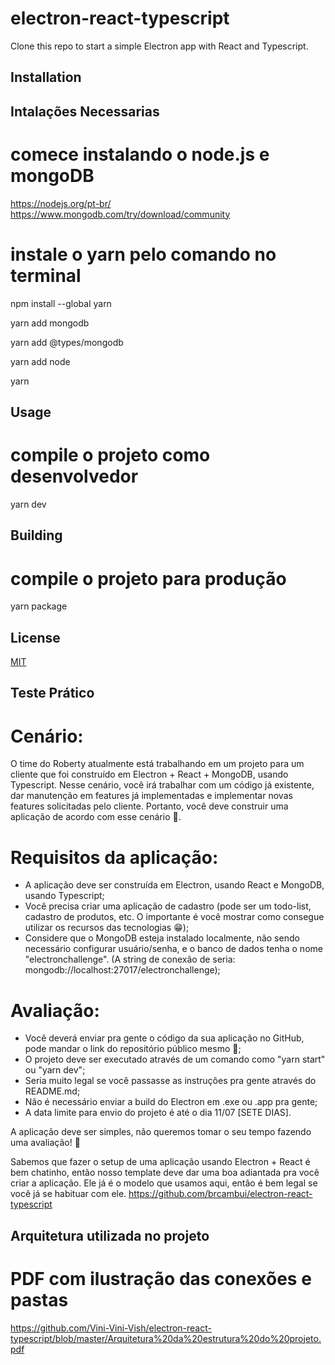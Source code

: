 # electron-react-typescript
Clone this repo to start a simple Electron app with React and Typescript.

## Installation

## Intalações Necessarias

# comece instalando o node.js e mongoDB 

https://nodejs.org/pt-br/
https://www.mongodb.com/try/download/community

# instale o yarn pelo comando no terminal

npm install --global yarn

yarn add mongodb

yarn add @types/mongodb 

yarn add node    

yarn

## Usage

# compile o projeto como desenvolvedor

yarn dev

## Building

# compile o projeto para produção

yarn package

## License

[MIT](https://choosealicense.com/licenses/mit/)

## Teste Prático

# Cenário:

O time do Roberty atualmente está trabalhando em um projeto para um cliente que foi construído em Electron + React + MongoDB, usando Typescript.
Nesse cenário, você irá trabalhar com um código já existente, dar manutenção em features já implementadas e implementar novas features solicitadas pelo cliente.
Portanto, você deve construir uma aplicação de acordo com esse cenário 🙂.

# Requisitos da aplicação:

- A aplicação deve ser construída em Electron, usando React e MongoDB, usando Typescript;
- Você precisa criar uma aplicação de cadastro (pode ser um todo-list, cadastro de produtos, etc. O importante é você mostrar como consegue utilizar os recursos das tecnologias 😁);
- Considere que o MongoDB esteja instalado localmente, não sendo necessário configurar usuário/senha, e o banco de dados tenha o nome "electronchallenge". (A string de conexão de seria: mongodb://localhost:27017/electronchallenge);

# Avaliação:

- Você deverá enviar pra gente o código da sua aplicação no GitHub, pode mandar o link do repositório público mesmo 🙂;
- O projeto deve ser executado através de um comando como "yarn start" ou "yarn dev";
- Seria muito legal se você passasse as instruções pra gente através do README.md;
- Não é necessário enviar a build do Electron em .exe ou .app pra gente;
- A data limite para envio do projeto é até o dia 11/07 [SETE DIAS].

A aplicação deve ser simples, não queremos tomar o seu tempo fazendo uma avaliação! 🙂

Sabemos que fazer o setup de uma aplicação usando Electron + React é bem chatinho, então nosso template deve dar uma boa adiantada pra você criar a aplicação. Ele já é o modelo que usamos aqui, então é bem legal se você já se habituar com ele.
https://github.com/brcambui/electron-react-typescript

## Arquitetura utilizada no projeto

# PDF com ilustração das conexões e pastas

https://github.com/Vini-Vini-Vish/electron-react-typescript/blob/master/Arquitetura%20da%20estrutura%20do%20projeto.pdf
